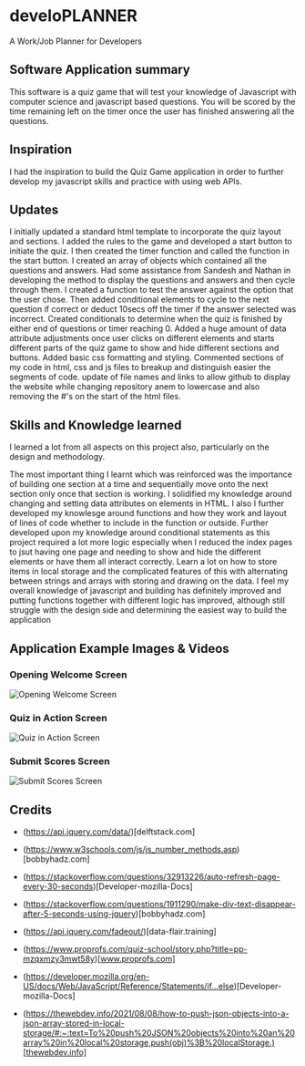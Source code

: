 # develoPLANNER
A Work/Job Planner for Developers


## Software Application summary
This software is a quiz game that will test your knowledge of Javascript with computer science and javascript based questions. You will be scored by the time remaining left on the timer once the user has finished answering all the questions.

## Inspiration

I had the inspiration to build the Quiz Game application in order to further develop my javascript skills and practice with using web APIs. 

## Updates

I initially updated a standard html template to incorporate the quiz layout and sections. I added the rules to the game and developed a start button to initiate the quiz.
I then created the timer function and called the function in the start button.
I created an array of objects which contained all the questions and answers.
Had some assistance from Sandesh and Nathan in developing the method to display the questions and answers and then cycle through them.
I created a function to test the answer against the option that the user chose. Then added conditional elements to cycle to the next question if correct or deduct 10secs off the timer if the answer selected was incorrect.
Created conditionals to determine when the quiz is finished by either end of questions or timer reaching 0.
Added a huge amount of data attribute adjustments once user clicks on different elements and starts different parts of the quiz game to show and hide different sections and buttons.
Added basic css formatting and styling.
Commented sections of my code in html, css and js files to breakup and distinguish easier the segments of code.
update of file names and links to allow github to display the website while changing repository anem to lowercase and also removing the #'s on the start of the html files.

## Skills and Knowledge learned

I learned a lot from all aspects on this project also, particularly on the design and methodology.

The most important thing I learnt which was reinforced was the importance of building one section at a time and sequentially move onto the next section only once that section is working.
I solidified my knowledge around changing and setting data attributes on elements in HTML. I also 
I further developed my knowlesge around functions and how they work and layout of lines of code whether to include in the function or outside.
Further developed upon my knowledge around conditional statements as this project required a lot more logic especially when I reduced the index pages to jsut having one page and needing to show and hide the different elements or have them all interact correctly.
Learn a lot on how to store items in local storage and the complicated features of this with alternating between strings and arrays with storing and drawing on the data.
I feel my overall knowledge of javascript and building has definitely improved and putting functions together with different logic has improved, although still struggle with the design side and determining the easiest way to build the application

## Application Example Images & Videos
### Opening Welcome Screen
![Opening Welcome Screen](assets/images/quiz-time-openingscreen.jpg)
### Quiz in Action Screen
![Quiz in Action Screen](assets/images/quiz-time-quizscreen.jpg)
### Submit Scores Screen
![Submit Scores Screen](assets/images/quiz-time-submitscoresscreen.jpg)

## Credits
  - (https://api.jquery.com/data/)[delftstack.com]
  - (https://www.w3schools.com/js/js_number_methods.asp)[bobbyhadz.com]
  - (https://stackoverflow.com/questions/32913226/auto-refresh-page-every-30-seconds)[Developer-mozilla-Docs]
  - (https://stackoverflow.com/questions/1911290/make-div-text-disappear-after-5-seconds-using-jquery)[bobbyhadz.com]
  - (https://api.jquery.com/fadeout/)[data-flair.training]
  
  - (https://www.proprofs.com/quiz-school/story.php?title=pp-mzqxmzy3mwt58y)[www.proprofs.com]
  - (https://developer.mozilla.org/en-US/docs/Web/JavaScript/Reference/Statements/if...else)[Developer-mozilla-Docs]
  - (https://thewebdev.info/2021/08/08/how-to-push-json-objects-into-a-json-array-stored-in-local-storage/#:~:text=To%20push%20JSON%20objects%20into%20an%20array%20in%20local%20storage,push(obj)%3B%20localStorage.)[thewebdev.info]

